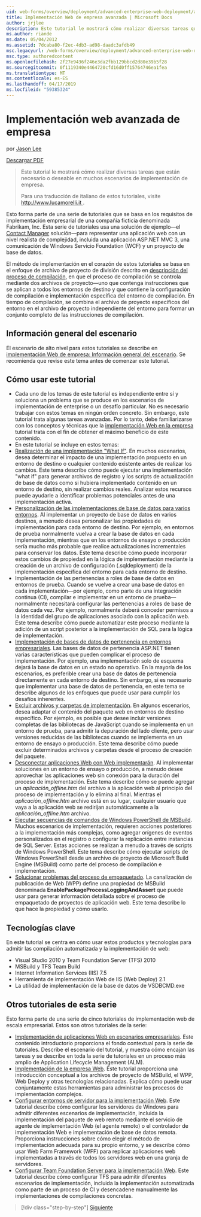 ```yaml
---
uid: web-forms/overview/deployment/advanced-enterprise-web-deployment/advanced-enterprise-web-deployment
title: Implementación Web de empresa avanzada | Microsoft Docs
author: jrjlee
description: Este tutorial le mostrará cómo realizar diversas tareas que están necesario o deseable en muchos escenarios de implementación de empresa. Para un translati italiano...
ms.author: riande
ms.date: 05/04/2012
ms.assetid: 7dcaba80-f2ec-4db3-ad98-daadc3afdb49
msc.legacyurl: /web-forms/overview/deployment/advanced-enterprise-web-deployment/advanced-enterprise-web-deployment
msc.type: authoredcontent
ms.openlocfilehash: 2f27e9436f246e3da2fbb129bbcd2d80e39b5f28
ms.sourcegitcommit: 0f1119340e4464720cfd16d0ff15764746ea1fea
ms.translationtype: MT
ms.contentlocale: es-ES
ms.lasthandoff: 04/17/2019
ms.locfileid: "59385324"
---
```

# <a name="advanced-enterprise-web-deployment"></a>Implementación web avanzada de empresa

por [Jason Lee](https://github.com/jrjlee)

[Descargar PDF](https://msdnshared.blob.core.windows.net/media/MSDNBlogsFS/prod.evol.blogs.msdn.com/CommunityServer.Blogs.Components.WeblogFiles/00/00/00/63/56/8130.DeployingWebAppsInEnterpriseScenarios.pdf)

> Este tutorial le mostrará cómo realizar diversas tareas que están necesario o deseable en muchos escenarios de implementación de empresa.
> 
> Para una traducción de italiano de estos tutoriales, visite [ http://www.lucamorelli.it ](http://www.lucamorelli.it).


Esto forma parte de una serie de tutoriales que se basa en los requisitos de implementación empresarial de una compañía ficticia denominada Fabrikam, Inc. Esta serie de tutoriales usa una solución de ejemplo&#x2014;el [Contact Manager](../web-deployment-in-the-enterprise/the-contact-manager-solution.md) solución&#x2014;para representar una aplicación web con un nivel realista de complejidad, incluida una aplicación ASP.NET MVC 3, una comunicación de Windows Servicio Foundation (WCF) y un proyecto de base de datos.

El método de implementación en el corazón de estos tutoriales se basa en el enfoque de archivo de proyecto de división descrito en [descripción del proceso de compilación](../web-deployment-in-the-enterprise/understanding-the-build-process.md), en que el proceso de compilación se controla mediante dos archivos de proyecto&#x2014;uno que contenga instrucciones que se aplican a todos los entornos de destino y que contiene la configuración de compilación e implementación específica del entorno de compilación. En tiempo de compilación, se combina el archivo de proyecto específicos del entorno en el archivo de proyecto independiente del entorno para formar un conjunto completo de las instrucciones de compilación.

## <a name="scenario-overview"></a>Información general del escenario

El escenario de alto nivel para estos tutoriales se describe en [implementación Web de empresa: Información general del escenario](../deploying-web-applications-in-enterprise-scenarios/enterprise-web-deployment-scenario-overview.md). Se recomienda que revise este tema antes de comenzar este tutorial.

## <a name="how-to-use-this-tutorial"></a>Cómo usar este tutorial

- Cada uno de los temas de este tutorial es independiente entre sí y soluciona un problema que se produce en los escenarios de implementación de enterprise o un desafío particular. No es necesario trabajar con estos temas en ningún orden concreto. Sin embargo, este tutorial trata algunas tareas avanzadas. Por lo tanto, debe familiarizarse con los conceptos y técnicas que la [implementación Web en la empresa](../web-deployment-in-the-enterprise/web-deployment-in-the-enterprise.md) tutorial trata con el fin de obtener el máximo beneficio de este contenido.
- En este tutorial se incluye en estos temas:
- [Realización de una implementación "What If"](performing-a-what-if-deployment.md). En muchos escenarios, desea determinar el impacto de una implementación propuesto en un entorno de destino o cualquier contenido existente antes de realizar los cambios. Este tema describe cómo puede ejecutar una implementación "what if" para generar archivos de registro y los scripts de actualización de base de datos como si hubiera implementado contenido en un entorno de destino, sin realizar cambios reales. Analizar estos recursos puede ayudarle a identificar problemas potenciales antes de una implementación activa.
- [Personalización de las implementaciones de base de datos para varios entornos](customizing-database-deployments-for-multiple-environments.md). Al implementar un proyecto de base de datos en varios destinos, a menudo desea personalizar las propiedades de implementación para cada entorno de destino. Por ejemplo, en entornos de prueba normalmente vuelva a crear la base de datos en cada implementación, mientras que en los entornos de ensayo o producción sería mucho más probable que realice actualizaciones incrementales para conservar los datos. Este tema describe cómo puede incorporar estos cambios de propiedad en la lógica de implementación mediante la creación de un archivo de configuración (.sqldeployment) de la implementación específica del entorno para cada entorno de destino.
- Implementación de las pertenencias a roles de base de datos en entornos de prueba. Cuando se vuelve a crear una base de datos en cada implementación&#x2014;por ejemplo, como parte de una integración continua (CI), compilar e implementar en un entorno de prueba&#x2014;normalmente necesitará configurar las pertenencias a roles de base de datos cada vez. Por ejemplo, normalmente deberá conceder permisos a la identidad del grupo de aplicaciones asociado con la aplicación web. Este tema describe cómo puede automatizar este proceso mediante la adición de un script posterior a la implementación de SQL para la lógica de implementación.
- [Implementación de bases de datos de pertenencia en entornos empresariales](deploying-membership-databases-to-enterprise-environments.md). Las bases de datos de pertenencia ASP.NET tienen varias características que pueden complicar el proceso de implementación. Por ejemplo, una implementación solo de esquema dejará la base de datos en un estado no operativo. En la mayoría de los escenarios, es preferible crear una base de datos de pertenencia directamente en cada entorno de destino. Sin embargo, si es necesario que implementar una base de datos de pertenencia, en este tema se describe algunos de los enfoques que puede usar para cumplir los desafíos inherentes.
- [Excluir archivos y carpetas de implementación](excluding-files-and-folders-from-deployment.md). En algunos escenarios, desea adaptar el contenido del paquete web en entornos de destino específico. Por ejemplo, es posible que desee incluir versiones completas de las bibliotecas de JavaScript cuando se implementa en un entorno de prueba, para admitir la depuración del lado cliente, pero usar versiones reducidas de las bibliotecas cuando se implementa en un entorno de ensayo o producción. Este tema describe cómo puede excluir determinados archivos y carpetas desde el proceso de creación del paquete.
- [Desconectar aplicaciones Web con Web implementarán](taking-web-applications-offline-with-web-deploy.md). Al implementar soluciones en un entorno de ensayo o producción, a menudo desee aprovechar las aplicaciones web sin conexión para la duración del proceso de implementación. Este tema describe cómo se puede agregar un *aplicación\_offline.htm* del archivo a la aplicación web al principio del proceso de implementación y lo elimina al final. Mientras el *aplicación\_offline.htm* archivo está en su lugar, cualquier usuario que vaya a la aplicación web se redirijan automáticamente a la *aplicación\_offline.htm* archivo.
- [Ejecutar secuencias de comandos de Windows PowerShell de MSBuild](running-windows-powershell-scripts-from-msbuild-project-files.md). Muchos escenarios de implementación, requieren acciones posteriores a la implementación más complejas, como agregar orígenes de eventos personalizados en el registro o configurar la replicación entre instancias de SQL Server. Estas acciones se realizan a menudo a través de scripts de Windows PowerShell. Este tema describe cómo ejecutar scripts de Windows PowerShell desde un archivo de proyecto de Microsoft Build Engine (MSBuild) como parte del proceso de compilación e implementación.
- [Solucionar problemas del proceso de empaquetado](troubleshooting-the-packaging-process.md). La canalización de publicación de Web (WPP) define una propiedad de MSBuild denominada **EnablePackageProcessLoggingAndAssert** que puede usar para generar información detallada sobre el proceso de empaquetado de proyectos de aplicación web. Este tema describe lo que hace la propiedad y cómo usarlo.

## <a name="key-technologies"></a>Tecnologías clave

En este tutorial se centra en cómo usar estos productos y tecnologías para admitir las compilación automatizada y la implementación de web:

- Visual Studio 2010 y Team Foundation Server (TFS) 2010
- MSBuild y TFS Team Build
- Internet Information Services (IIS) 7.5
- Herramienta de implementación Web de IIS (Web Deploy) 2.1
- La utilidad de implementación de la base de datos de VSDBCMD.exe

## <a name="other-tutorials-in-this-series"></a>Otros tutoriales de esta serie

Esto forma parte de una serie de cinco tutoriales de implementación web de escala empresarial. Estos son otros tutoriales de la serie:

- [Implementación de aplicaciones Web en escenarios empresariales](../deploying-web-applications-in-enterprise-scenarios/deploying-web-applications-in-enterprise-scenarios.md). Este contenido introductorio proporciona el fondo contextual para la serie de tutoriales. Describe el escenario del tutorial, y muestra cómo encajan las tareas y se describe en toda la serie de tutoriales en un proceso más amplio de Application Lifecycle Management (ALM).
- [Implementación de la empresa Web](../web-deployment-in-the-enterprise/web-deployment-in-the-enterprise.md). Este tutorial proporciona una introducción conceptual a los archivos de proyecto de MSBuild, el WPP, Web Deploy y otras tecnologías relacionadas. Explica cómo puede usar conjuntamente estas herramientas para administrar los procesos de implementación complejos.
- [Configurar entornos de servidor para la implementación Web](../configuring-server-environments-for-web-deployment/configuring-server-environments-for-web-deployment.md). Este tutorial describe cómo configurar los servidores de Windows para admitir diferentes escenarios de implementación, incluida la implementación del paquete de web remoto mediante el servicio de agente de implementación Web (el agente remoto) o el controlador de implementación Web e implementación de base de datos remota. Proporciona instrucciones sobre cómo elegir el método de implementación adecuada para su propio entorno, y se describe cómo usar Web Farm Framework (WFF) para replicar aplicaciones web implementadas a través de todos los servidores web en una granja de servidores.
- [Configurar Team Foundation Server para la implementación Web](../configuring-team-foundation-server-for-web-deployment/configuring-team-foundation-server-for-web-deployment.md). Este tutorial describe cómo configurar TFS para admitir diferentes escenarios de implementación, incluida la implementación automatizada como parte de un proceso de CI y desencadene manualmente las implementaciones de compilaciones concretas.

> [!div class="step-by-step"]
> [Siguiente](performing-a-what-if-deployment.md)
